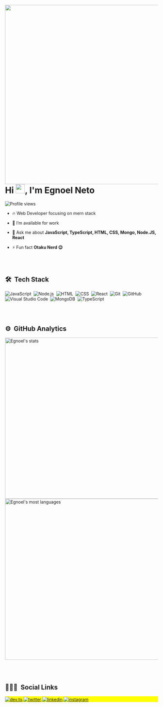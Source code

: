 <img align="right" height="590em" 
     src="https://raw.githubusercontent.com/gist/Egnoel/df9dd7a3e913f9ddea4ea209bbb31280/raw/c742a08802d50fe1626a86fd5b94ecd72bddd2e4/githubcard.svg" />

<h1 align="left">Hi <img src="https://raw.githubusercontent.com/kaueMarques/kaueMarques/master/hi.gif" width="30px">, I'm Egnoel Neto</h1>

<p align="left"> <img src="https://komarev.com/ghpvc/?username=Egnoel&color=yellow" alt="Profile views" /> </p>

- 🔥 Web Developer focusing on mern stack 

- 🔭 I’m available for work

- 💬 Ask me about **JavaScript, TypeScript, HTML, CSS, Mongo, Node.JS, React**

- ⚡ Fun fact **Otaku Nerd 😉**

<br><br>

## 🛠 &nbsp;Tech Stack

![JavaScript](https://img.shields.io/badge/-JavaScript-05122A?style=flat&logo=javascript)&nbsp;
![Node.js](https://img.shields.io/badge/-Node.js-05122A?style=flat&logo=node.js)&nbsp;
![HTML](https://img.shields.io/badge/-HTML-05122A?style=flat&logo=HTML5)&nbsp;
![CSS](https://img.shields.io/badge/-CSS-05122A?style=flat&logo=CSS3&logoColor=1572B6)&nbsp;
![React](https://img.shields.io/badge/-React-05122A?style=flat&logo=react)&nbsp;
![Git](https://img.shields.io/badge/-Git-05122A?style=flat&logo=git)&nbsp;
![GitHub](https://img.shields.io/badge/-GitHub-05122A?style=flat&logo=github)&nbsp;
![Visual Studio Code](https://img.shields.io/badge/-Visual%20Studio%20Code-05122A?style=flat&logo=visual-studio-code&logoColor=007ACC)&nbsp;
![MongoDB](https://img.shields.io/badge/-MongoDB-05122A?style=flat&logo=mongodb)&nbsp;
![TypeScript](https://img.shields.io/badge/-TypeScript-05122A?style=flat&logo=typescript)&nbsp;

<br><br>

## ⚙️ &nbsp;GitHub Analytics

<p align="left">
<img width="530em" src="https://github-readme-stats.vercel.app/api?username=Egnoel&show_icons=true&theme=vision-friendly-dark" alt="Egnoel's stats"/>
<img width="530em" src="https://github-readme-stats.vercel.app/api/top-langs/?username=Egnoel&layout=compact&theme=vision-friendly-dark" alt="Egnoel's most languages"/>
</p>

<br><br>

## 👨🏽‍🦲 &nbsp;Social Links

<p align="left" style="background:yellow">
<a href="https://dev.to/egnoel" target="_blank">
  <img align="center" src="https://img.shields.io/badge/-Egnoel-05122A?style=flat&logo=dev.to" alt="dev.to"/>
</a>
<a href="https://twitter.com/Egnoel_Neto" target="_blank">
  <img align="center" src="https://img.shields.io/badge/-Egnoel-05122A?style=flat&logo=twitter" alt="twitter"/>  
</a>
<a href="https://www.linkedin.com/in/egnoel-neto/" target="_blank">
  <img align="center" src="https://img.shields.io/badge/-Egnoel-05122A?style=flat&logo=linkedin" alt="linkedin"/>
</a>
<a href="https://www.instagram.com/egnoelneto/" target="_blank">
 <img align="center" src="https://img.shields.io/badge/-Egnoel-05122A?style=flat&logo=instagram" alt="instagram"/>
</a>
</p>

